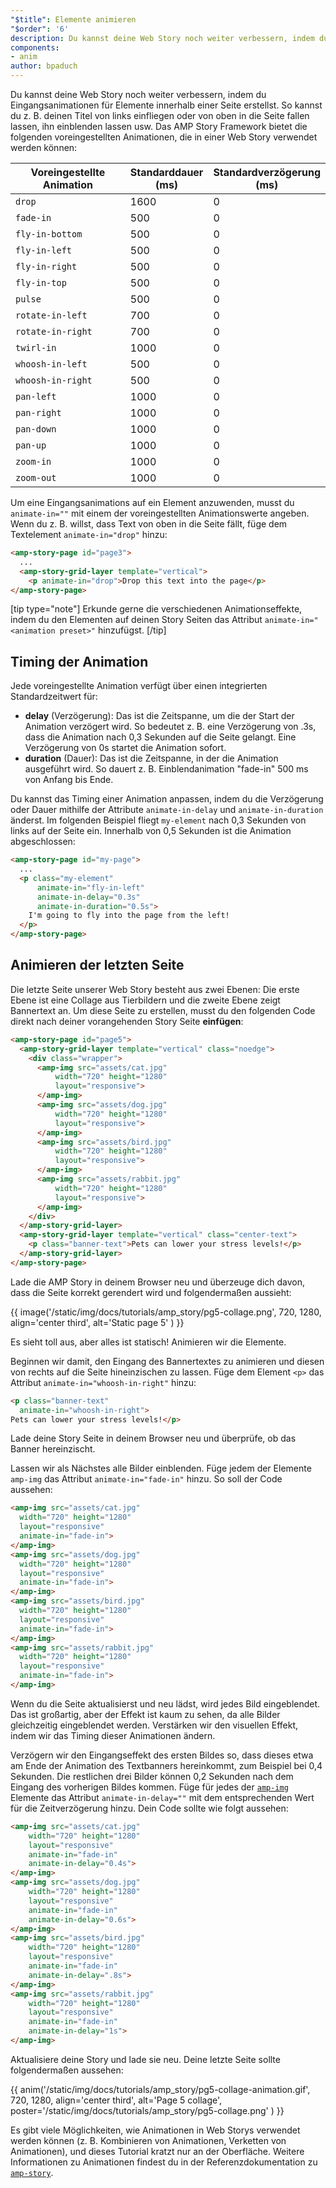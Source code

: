 ```yaml
---
"$title": Elemente animieren
"$order": '6'
description: Du kannst deine Web Story noch weiter verbessern, indem du Eingangsanimationen für Elemente innerhalb einer Seite erstellst. So kannst du z. B. deinen Titel einfliegen lassen …
components:
- anim
author: bpaduch
---
```


Du kannst deine Web Story noch weiter verbessern, indem du Eingangsanimationen für Elemente innerhalb einer Seite erstellst. So kannst du z. B. deinen Titel von links einfliegen oder von oben in die Seite fallen lassen, ihn einblenden lassen usw. Das AMP Story Framework bietet die folgenden voreingestellten Animationen, die in einer Web Story verwendet werden können:

<table>
<thead><tr>
  <th width="50%">Voreingestellte Animation</th>
  <th width="25%">Standarddauer (ms)</th>
  <th width="25%">Standardverzögerung (ms)</th>
</tr></thead>
<tbody>
<tr>
  <td><code>drop</code></td>
  <td>1600</td>
  <td>0</td>
</tr>
<tr>
  <td><code>fade-in</code></td>
  <td>500</td>
  <td>0</td>
</tr>
<tr>
  <td><code>fly-in-bottom</code></td>
  <td>500</td>
  <td>0</td>
</tr>
<tr>
  <td><code>fly-in-left</code></td>
  <td>500</td>
  <td>0</td>
</tr>
<tr>
  <td><code>fly-in-right</code></td>
  <td>500</td>
  <td>0</td>
</tr>
<tr>
  <td><code>fly-in-top</code></td>
  <td>500</td>
  <td>0</td>
</tr>
<tr>
  <td><code>pulse</code></td>
  <td>500</td>
  <td>0</td>
</tr>
<tr>
  <td><code>rotate-in-left</code></td>
  <td>700</td>
  <td>0</td>
</tr>
<tr>
  <td><code>rotate-in-right</code></td>
  <td>700</td>
  <td>0</td>
</tr>
<tr>
  <td><code>twirl-in</code></td>
  <td>1000</td>
  <td>0</td>
</tr>
<tr>
  <td><code>whoosh-in-left</code></td>
  <td>500</td>
  <td>0</td>
</tr>
<tr>
  <td><code>whoosh-in-right</code></td>
  <td>500</td>
  <td>0</td>
</tr>
<tr>
  <td><code>pan-left</code></td>
  <td>1000</td>
  <td>0</td>
</tr>
<tr>
  <td><code>pan-right</code></td>
  <td>1000</td>
  <td>0</td>
</tr>
<tr>
  <td><code>pan-down</code></td>
  <td>1000</td>
  <td>0</td>
</tr>
<tr>
  <td><code>pan-up</code></td>
  <td>1000</td>
  <td>0</td>
</tr>
<tr>
  <td><code>zoom-in</code></td>
  <td>1000</td>
  <td>0</td>
</tr>
<tr>
  <td><code>zoom-out</code></td>
  <td>1000</td>
  <td>0</td>
</tr>
</tbody>
</table>

Um eine Eingangsanimations auf ein Element anzuwenden, musst du <code>animate-in="<em data-md-type="raw_html"><animation data-md-type="raw_html" preset></animation></em>"</code> mit einem der voreingestellten Animationswerte angeben. Wenn du z. B. willst, dass Text von oben in die Seite fällt, füge dem Textelement `animate-in="drop"` hinzu:

```html
<amp-story-page id="page3">
  ...
  <amp-story-grid-layer template="vertical">
    <p animate-in="drop">Drop this text into the page</p>
</amp-story-page>
```

[tip type="note"] Erkunde gerne die verschiedenen Animationseffekte, indem du den Elementen auf deinen Story Seiten das Attribut `animate-in="<animation preset>"` hinzufügst. [/tip]

## Timing der Animation

Jede voreingestellte Animation verfügt über einen integrierten Standardzeitwert für:

- **delay** (Verzögerung): Das ist die Zeitspanne, um die der Start der Animation verzögert wird. So bedeutet z. B. eine Verzögerung von .3s, dass die Animation nach 0,3 Sekunden auf die Seite gelangt. Eine Verzögerung von 0s startet die Animation sofort.
- **duration** (Dauer): Das ist die Zeitspanne, in der die Animation ausgeführt wird. So dauert z. B. Einblendanimation "fade-in" 500 ms von Anfang bis Ende.

Du kannst das Timing einer Animation anpassen, indem du die Verzögerung oder Dauer mithilfe der Attribute `animate-in-delay` und `animate-in-duration` änderst. Im folgenden Beispiel fliegt `my-element` nach 0,3 Sekunden von links auf der Seite ein. Innerhalb von 0,5 Sekunden ist die Animation abgeschlossen:

```html
<amp-story-page id="my-page">
  ...
  <p class="my-element"
      animate-in="fly-in-left"
      animate-in-delay="0.3s"
      animate-in-duration="0.5s">
    I'm going to fly into the page from the left!
  </p>
</amp-story-page>
```

## Animieren der letzten Seite

Die letzte Seite unserer Web Story besteht aus zwei Ebenen: Die erste Ebene ist eine Collage aus Tierbildern und die zweite Ebene zeigt Bannertext an. Um diese Seite zu erstellen, musst du den folgenden Code direkt nach deiner vorangehenden Story Seite **einfügen**:

```html
<amp-story-page id="page5">
  <amp-story-grid-layer template="vertical" class="noedge">
    <div class="wrapper">
      <amp-img src="assets/cat.jpg"
          width="720" height="1280"
          layout="responsive">
      </amp-img>
      <amp-img src="assets/dog.jpg"
          width="720" height="1280"
          layout="responsive">
      </amp-img>
      <amp-img src="assets/bird.jpg"
          width="720" height="1280"
          layout="responsive">
      </amp-img>
      <amp-img src="assets/rabbit.jpg"
          width="720" height="1280"
          layout="responsive">
      </amp-img>
    </div>
  </amp-story-grid-layer>
  <amp-story-grid-layer template="vertical" class="center-text">
    <p class="banner-text">Pets can lower your stress levels!</p>
  </amp-story-grid-layer>
</amp-story-page>
```

Lade die AMP Story in deinem Browser neu und überzeuge dich davon, dass die Seite korrekt gerendert wird und folgendermaßen aussieht:

{{ image('/static/img/docs/tutorials/amp_story/pg5-collage.png', 720, 1280, align='center third', alt='Static page 5' ) }}

Es sieht toll aus, aber alles ist statisch! Animieren wir die Elemente.

Beginnen wir damit, den Eingang des Bannertextes zu animieren und diesen von rechts auf die Seite hineinzischen zu lassen. Füge dem Element `<p>` das Attribut `animate-in="whoosh-in-right"` hinzu:

```html
<p class="banner-text"
  animate-in="whoosh-in-right">
Pets can lower your stress levels!</p>
```

Lade deine Story Seite in deinem Browser neu und überprüfe, ob das Banner hereinzischt.

Lassen wir als Nächstes alle Bilder einblenden. Füge jedem der Elemente <a><code>amp-img</code></a> das Attribut `animate-in="fade-in"` hinzu. So soll der Code aussehen:

```html
<amp-img src="assets/cat.jpg"
  width="720" height="1280"
  layout="responsive"
  animate-in="fade-in">
</amp-img>
<amp-img src="assets/dog.jpg"
  width="720" height="1280"
  layout="responsive"
  animate-in="fade-in">
</amp-img>
<amp-img src="assets/bird.jpg"
  width="720" height="1280"
  layout="responsive"
  animate-in="fade-in">
</amp-img>
<amp-img src="assets/rabbit.jpg"
  width="720" height="1280"
  layout="responsive"
  animate-in="fade-in">
</amp-img>
```

Wenn du die Seite aktualisierst und neu lädst, wird jedes Bild eingeblendet. Das ist großartig, aber der Effekt ist kaum zu sehen, da alle Bilder gleichzeitig eingeblendet werden. Verstärken wir den visuellen Effekt, indem wir das Timing dieser Animationen ändern.

Verzögern wir den Eingangseffekt des ersten Bildes so, dass dieses etwa am Ende der Animation des Textbanners hereinkommt, zum Beispiel bei 0,4 Sekunden. Die restlichen drei Bilder können 0,2 Sekunden nach dem Eingang des vorherigen Bildes kommen. Füge für jedes der [`amp-img`](../../../../documentation/components/reference/amp-img.md) Elemente das Attribut `animate-in-delay=""` mit dem entsprechenden Wert für die Zeitverzögerung hinzu. Dein Code sollte wie folgt aussehen:

```html
<amp-img src="assets/cat.jpg"
    width="720" height="1280"
    layout="responsive"
    animate-in="fade-in"
    animate-in-delay="0.4s">
</amp-img>
<amp-img src="assets/dog.jpg"
    width="720" height="1280"
    layout="responsive"
    animate-in="fade-in"
    animate-in-delay="0.6s">
</amp-img>
<amp-img src="assets/bird.jpg"
    width="720" height="1280"
    layout="responsive"
    animate-in="fade-in"
    animate-in-delay=".8s">
</amp-img>
<amp-img src="assets/rabbit.jpg"
    width="720" height="1280"
    layout="responsive"
    animate-in="fade-in"
    animate-in-delay="1s">
</amp-img>

```

Aktualisiere deine Story und lade sie neu. Deine letzte Seite sollte folgendermaßen aussehen:

{{ anim('/static/img/docs/tutorials/amp_story/pg5-collage-animation.gif', 720, 1280, align='center third', alt='Page 5 collage', poster='/static/img/docs/tutorials/amp_story/pg5-collage.png' ) }}

Es gibt viele Möglichkeiten, wie Animationen in Web Storys verwendet werden können (z. B. Kombinieren von Animationen, Verketten von Animationen), und dieses Tutorial kratzt nur an der Oberfläche. Weitere Informationen zu Animationen findest du in der Referenzdokumentation zu [`amp-story`](../../../../documentation/components/reference/amp-story.md).
